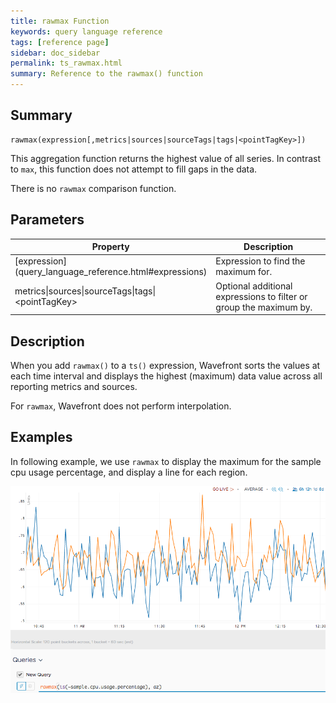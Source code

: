 ```yaml
---
title: rawmax Function
keywords: query language reference
tags: [reference page]
sidebar: doc_sidebar
permalink: ts_rawmax.html
summary: Reference to the rawmax() function
---
```

## Summary
```
rawmax(expression[,metrics|sources|sourceTags|tags|<pointTagKey>])
```

This aggregation function returns the highest value of all series. In contrast to `max`, this function does not attempt to fill gaps in the data.

There is no `rawmax` comparison function.

## Parameters

<table>
<tbody>
<thead>
<tr><th width="20%">Property</th><th width="80%">Description</th></tr>
</thead>
<tr>
<td markdown="span"> [expression](query_language_reference.html#expressions)</td>
<td>Expression to find the maximum for. </td></tr>
<tr>
<td>metrics&vert;sources&vert;sourceTags&vert;tags&vert;&lt;pointTagKey&gt;</td>
<td>Optional additional expressions to filter or group the maximum by. </td>
</tr>
</tbody>
</table>


## Description

When you add `rawmax()` to a `ts()` expression, Wavefront sorts the values at each time interval and displays the highest (maximum) data value across all reporting metrics and sources.

For `rawmax`, Wavefront does not perform interpolation.


## Examples

In following example, we use `rawmax` to display the maximum for the sample cpu usage percentage, and display a line for each region.

![raw max](images/ts_rawmax_aggr.png)
